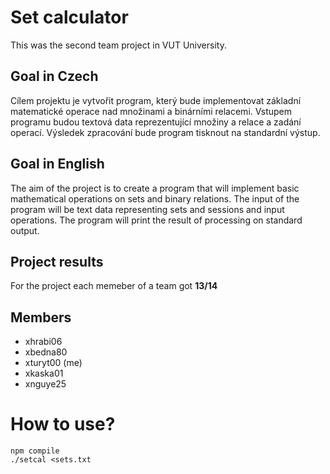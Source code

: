 # Set calculator
This was the second team project in VUT University.
## Goal in Czech
 Cílem projektu je vytvořit program, který bude implementovat základní matematické operace nad    množinami a binárními relacemi. Vstupem programu budou textová data reprezentující množiny a relace a zadání operací. Výsledek zpracování bude program tisknout na standardní výstup.
## Goal in English
 The aim of the project is to create a program that will implement basic mathematical operations on sets and binary relations. The input of the program will be text data representing sets and sessions and input operations. The program will print the result of processing on standard output.
## Project results
 For the project each memeber of a team got **13/14**
## Members
- xhrabi06
- xbedna80
- xturyt00 (me)
- xkaska01
- xnguye25
# How to use?
```
npm compile
./setcal <sets.txt
```
